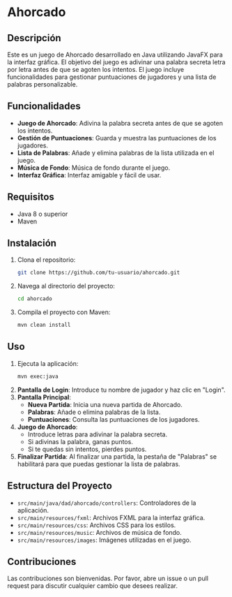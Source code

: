 # Ahorcado

## Descripción

Este es un juego de Ahorcado desarrollado en Java utilizando JavaFX para la interfaz gráfica. El objetivo del juego es adivinar una palabra secreta letra por letra antes de que se agoten los intentos. El juego incluye funcionalidades para gestionar puntuaciones de jugadores y una lista de palabras personalizable.

## Funcionalidades

- **Juego de Ahorcado**: Adivina la palabra secreta antes de que se agoten los intentos.
- **Gestión de Puntuaciones**: Guarda y muestra las puntuaciones de los jugadores.
- **Lista de Palabras**: Añade y elimina palabras de la lista utilizada en el juego.
- **Música de Fondo**: Música de fondo durante el juego.
- **Interfaz Gráfica**: Interfaz amigable y fácil de usar.

## Requisitos

- Java 8 o superior
- Maven

## Instalación

1. Clona el repositorio:
    ```sh
    git clone https://github.com/tu-usuario/ahorcado.git
    ```
2. Navega al directorio del proyecto:
    ```sh
    cd ahorcado
    ```
3. Compila el proyecto con Maven:
    ```sh
    mvn clean install
    ```

## Uso

1. Ejecuta la aplicación:
    ```sh
    mvn exec:java
    ```
2. **Pantalla de Login**: Introduce tu nombre de jugador y haz clic en "Login".
3. **Pantalla Principal**: 
    - **Nueva Partida**: Inicia una nueva partida de Ahorcado.
    - **Palabras**: Añade o elimina palabras de la lista.
    - **Puntuaciones**: Consulta las puntuaciones de los jugadores.
4. **Juego de Ahorcado**:
    - Introduce letras para adivinar la palabra secreta.
    - Si adivinas la palabra, ganas puntos.
    - Si te quedas sin intentos, pierdes puntos.
5. **Finalizar Partida**: Al finalizar una partida, la pestaña de "Palabras" se habilitará para que puedas gestionar la lista de palabras.

## Estructura del Proyecto

- `src/main/java/dad/ahorcado/controllers`: Controladores de la aplicación.
- `src/main/resources/fxml`: Archivos FXML para la interfaz gráfica.
- `src/main/resources/css`: Archivos CSS para los estilos.
- `src/main/resources/music`: Archivos de música de fondo.
- `src/main/resources/images`: Imágenes utilizadas en el juego.

## Contribuciones

Las contribuciones son bienvenidas. Por favor, abre un issue o un pull request para discutir cualquier cambio que desees realizar.
